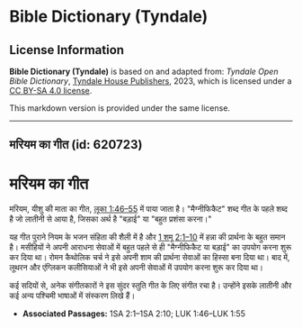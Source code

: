# Bible Dictionary (Tyndale)

## License Information

**Bible Dictionary (Tyndale)** is based on and adapted from: _Tyndale Open Bible Dictionary_, [Tyndale House Publishers](https://tyndaleopenresources.com/), 2023, which is licensed under a [CC BY-SA 4.0 license](https://creativecommons.org/licenses/by-sa/4.0/legalcode.en).

This markdown version is provided under the same license.



--------------------------------

## मरियम का गीत (id: 620723)

मरियम का गीत
============

मरियम, यीशु की माता का गीत, [लूका 1:46–55](https://ref.ly/Luke1:46-Luke1:55) में पाया जाता है। "मैग्नीफिकैट" शब्द गीत के पहले शब्द है जो लातीनी से आया है, जिसका अर्थ है "बड़ाई" या "बहुत प्रशंसा करना।"

यह गीत पुराने नियम के भजन संहिता की शैली में है और [1 शमू 2:1–10](https://ref.ly/1Sam2:1-1Sam2:10) में हन्ना की प्रार्थना के बहुत समान है। मसीहियों ने अपनी आराधना सेवाओं में बहुत पहले से ही "मैग्नीफिकैट या बड़ाई" का उपयोग करना शुरू कर दिया था। रोमन कैथोलिक चर्च ने इसे अपनी शाम की प्रार्थना सेवाओं का हिस्सा बना दिया था। बाद में, लूथरन और एंग्लिकन कलीसियाओं ने भी इसे अपनी सेवाओं में उपयोग करना शुरू कर दिया था।

कई सदियों से, अनेक संगीतकारों ने इस सुंदर स्तुति गीत के लिए संगीत रचा है। उन्होंने इसके लातीनी और कई अन्य पश्चिमी भाषाओं में संस्करण लिखे हैं।

* **Associated Passages:** 1SA 2:1–1SA 2:10; LUK 1:46–LUK 1:55

